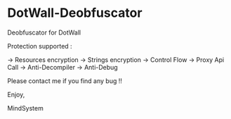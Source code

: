 # DotWall-Deobfuscator
Deobfuscator for DotWall

Protection supported : 

-> Resources encryption
-> Strings encryption
-> Control Flow
-> Proxy Api Call
-> Anti-Decompiler
-> Anti-Debug

Please contact me if you find any bug !!

Enjoy, 

MindSystem
